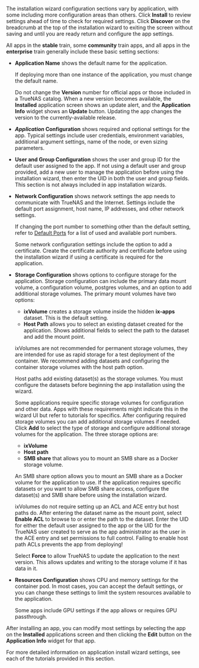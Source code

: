 &NewLine;

The installation wizard configuration sections vary by application, with some including more configuration areas than others.
Click **Install** to review settings ahead of time to check for required settings.
Click **Discover** on the breadcrumb at the top of the installation wizard to exiting the screen without saving and until you are ready return and configure the app settings.

All apps in the **stable** train, some **community** train apps, and all apps in the **enterprise** train generally include these basic setting sections:

* **Application Name** shows the default name for the application.

  If deploying more than one instance of the application, you must change the default name.

  Do not change the **Version** number for official apps or those included in a TrueNAS catalog.
  When a new version becomes available, the **Installed** application screen shows an update alert, and the **Application Info** widget shows an **Update** button.
  Updating the app changes the version to the currently-available release.

* ***Application* Configuration** shows required and optional settings for the app.
    Typical settings include user credentials, environment variables, additional argument settings, name of the node, or even sizing parameters.

* **User and Group Configuration** shows the user and group ID for the default user assigned to the app.
  If not using a default user and group provided, add a new user to manage the application before using the installation wizard, then enter the UID in both the user and group fields.
  This section is not always included in app installation wizards.

* **Network Configuration** shows network settings the app needs to communicate with TrueNAS and the Internet.
  Settings include the default port assignment, host name, IP addresses, and other network settings.

  If changing the port number to something other than the default setting, refer to [Default Ports](https://www.truenas.com/docs/references/defaultports/) for a list of used and available port numbers.

  Some network configuration settings include the option to add a certificate. Create the certificate authority and certificate before using the installation wizard if using a certificate is required for the application.

* **Storage Configuration** shows options to configure storage for the application.
  Storage configuration can include the primary data mount volume, a configuration volume, postgres volumes, and an option to add additional storage volumes.
  The primary mount volumes have two options:
  * **ixVolume** creates a storage volume inside the hidden **ix-apps** dataset. This is the default setting.
  * **Host Path** allows you to select an existing dataset created for the application. Shows additional fields to select the path to the dataset and add the mount point.

  ixVolumes are not recommended for permanent storage volumes, they are intended for use as rapid storage for a test deployment of the container.
  We recommend adding datasets and configuring the container storage volumes with the host path option.

  Host paths add existing dataset(s) as the storage volumes.
  You must configure the datasets before beginning the app installation using the wizard.

  Some applications require specific storage volumes for configuration and other data.
  Apps with these requirements might indicate this in the wizard UI but refer to tutorials for specifics.
  After configuring required storage volumes you can add additional storage volumes if needed.
  Click **Add** to select the type of storage and configure additional storage volumes for the application.
  The three storage options are:
  * **ixVolume**
  * **Host path**
  * **SMB share** that allows you to mount an SMB share as a Docker storage volume.
  
  An SMB share option allows you to mount an SMB share as a Docker volume for the application to use.
  If the application requires specific datasets or you want to allow SMB share access, configure the dataset(s) and SMB share before using the installation wizard.

  ixVolumes do not require setting up an ACL and ACE entry but host paths do.
  After entering the dataset name as the mount point, select **Enable ACL** to browse to or enter the path to the dataset.
  Enter the UID for either the default user assigned to the app or the UID for the TrueNAS user created to serve as the app administrator as the user in the ACE entry and set permissions to full control.
  Failing to enable host path ACLs prevents the app from deploying!

  Select **Force** to allow TrueNAS to update the application to the next version. This allows updates and writing to the storage volume if it has data in it.
  
* **Resources Configuration** shows CPU and memory settings for the container pod.
   In most cases, you can accept the default settings, or you can change these settings to limit the system resources available to the application.

   Some apps include GPU settings if the app allows or requires GPU passthrough.

After installing an app, you can modify most settings by selecting the app on the **Installed** applications screen and then clicking the **Edit** button on the **Application Info** widget for that app.

For more detailed information on application install wizard settings, see each of the tutorials provided in this section.
